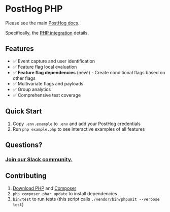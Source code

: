 # PostHog PHP

Please see the main [PostHog docs](https://posthog.com/docs).

Specifically, the [PHP integration](https://posthog.com/docs/integrations/php-integration) details.

## Features

- ✅ Event capture and user identification
- ✅ Feature flag local evaluation
- ✅ **Feature flag dependencies** (new!) - Create conditional flags based on other flags
- ✅ Multivariate flags and payloads
- ✅ Group analytics
- ✅ Comprehensive test coverage

## Quick Start

1. Copy `.env.example` to `.env` and add your PostHog credentials
2. Run `php example.php` to see interactive examples of all features

## Questions?

### [Join our Slack community.](https://join.slack.com/t/posthogusers/shared_invite/enQtOTY0MzU5NjAwMDY3LTc2MWQ0OTZlNjhkODk3ZDI3NDVjMDE1YjgxY2I4ZjI4MzJhZmVmNjJkN2NmMGJmMzc2N2U3Yjc3ZjI5NGFlZDQ)

## Contributing

1. [Download PHP](https://www.php.net/manual/en/install.php) and [Composer](https://getcomposer.org/download/)
2. `php composer.phar update` to install dependencies
3. `bin/test` to run tests (this script calls `./vendor/bin/phpunit --verbose test`)
